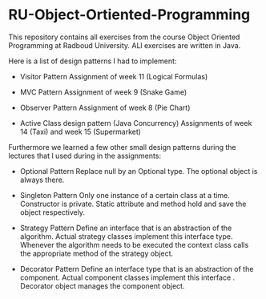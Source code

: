 # RU-Object-Ortiented-Programming

This repository contains all exercises from the course Object Oriented Programming at Radboud University. ALl exercises are written in Java.

Here is a list of design patterns I had to implement:
 -  Visitor Pattern
       Assignment of week 11 (Logical Formulas)

 -  MVC Pattern
       Assignment of week 9 (Snake Game)

 -  Observer Pattern
       Assignment of week 8 (Pie Chart)

 -  Active Class design pattern (Java Concurrency)
       Assignments of week 14 (Taxi) and week 15 (Supermarket)


Furthermore we learned a few other small design patterns during the lectures that I used during in the assignments:

 -  Optional Pattern
       Replace null by an Optional type. The optional object is always there.

 -  Singleton Pattern
       Only one instance of a certain class at a time. Constructor is private. Static attribute and method hold and save the object respectively.

 -  Strategy Pattern
       Define an interface that is an abstraction of the algorithm. Actual strategy classes implement this interface type. Whenever the algorithm needs to be executed the context class calls the appropriate method of the strategy object.

 -  Decorator Pattern
       Define an interface type that is an abstraction of the component. Actual component classes implement this interface . Decorator object manages the component object.